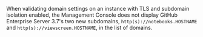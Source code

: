 When validating domain settings on an instance with TLS and subdomain isolation enabled, the Management Console does not display GitHub Enterprise Server 3.7's two new subdomains, `http(s)://notebooks.HOSTNAME` and `http(s)://viewscreen.HOSTNAME`, in the list of domains.
